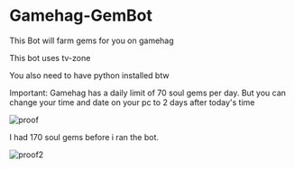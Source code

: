 # Gamehag-GemBot
This Bot will farm gems for you on gamehag

This bot uses tv-zone

You also need to have python installed btw

Important: Gamehag has a daily limit of 70 soul gems per day. But you can change your time and date on your pc to 2 days after today's time

![proof](https://user-images.githubusercontent.com/79470838/134804265-140fbeca-697e-4c4a-b004-e20754401e37.png)

I had 170 soul gems before i ran the bot.

![proof2](https://user-images.githubusercontent.com/79470838/134804298-d51ebd0f-6bc9-477f-96e2-bb098715d8c9.png)
